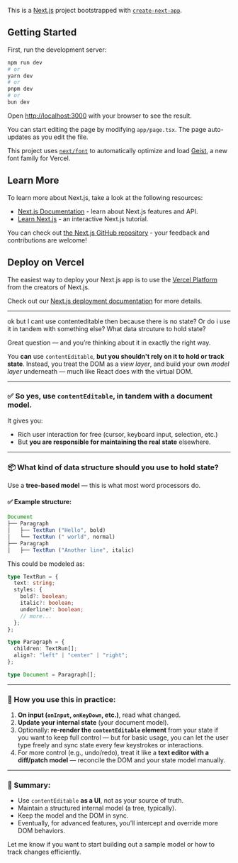 This is a [Next.js](https://nextjs.org) project bootstrapped with [`create-next-app`](https://nextjs.org/docs/app/api-reference/cli/create-next-app).

## Getting Started

First, run the development server:

```bash
npm run dev
# or
yarn dev
# or
pnpm dev
# or
bun dev
```

Open [http://localhost:3000](http://localhost:3000) with your browser to see the result.

You can start editing the page by modifying `app/page.tsx`. The page auto-updates as you edit the file.

This project uses [`next/font`](https://nextjs.org/docs/app/building-your-application/optimizing/fonts) to automatically optimize and load [Geist](https://vercel.com/font), a new font family for Vercel.

## Learn More

To learn more about Next.js, take a look at the following resources:

- [Next.js Documentation](https://nextjs.org/docs) - learn about Next.js features and API.
- [Learn Next.js](https://nextjs.org/learn) - an interactive Next.js tutorial.

You can check out [the Next.js GitHub repository](https://github.com/vercel/next.js) - your feedback and contributions are welcome!

## Deploy on Vercel

The easiest way to deploy your Next.js app is to use the [Vercel Platform](https://vercel.com/new?utm_medium=default-template&filter=next.js&utm_source=create-next-app&utm_campaign=create-next-app-readme) from the creators of Next.js.

Check out our [Next.js deployment documentation](https://nextjs.org/docs/app/building-your-application/deploying) for more details.




----------
ok but I cant use contenteditable then because there is no state? Or do i use it in tandem with something else? What data strcuture to hold state?


Great question — and you’re thinking about it in exactly the right way.

You **can** use `contentEditable`, **but you shouldn't rely on it to hold or track state**. Instead, you treat the DOM as a *view layer*, and build your own *model layer* underneath — much like React does with the virtual DOM.

---

### ✅ So yes, use `contentEditable`, **in tandem** with a document model.

It gives you:

* Rich user interaction for free (cursor, keyboard input, selection, etc.)
* But **you are responsible for maintaining the real state** elsewhere.

---

### 📦 What kind of data structure should you use to hold state?

Use a **tree-based model** — this is what most word processors do.

#### ✅ Example structure:

```ts
Document
├── Paragraph
│   ├── TextRun ("Hello", bold)
│   └── TextRun (" world", normal)
├── Paragraph
│   ├── TextRun ("Another line", italic)
```

This could be modeled as:

```ts
type TextRun = {
  text: string;
  styles: {
    bold?: boolean;
    italic?: boolean;
    underline?: boolean;
    // more...
  };
};

type Paragraph = {
  children: TextRun[];
  align?: "left" | "center" | "right";
};

type Document = Paragraph[];
```

---

### 🧠 How you use this in practice:

1. **On input (`onInput`, `onKeyDown`, etc.)**, read what changed.
2. **Update your internal state** (your document model).
3. Optionally: **re-render the `contentEditable` element** from your state if you want to keep full control — but for basic usage, you can let the user type freely and sync state every few keystrokes or interactions.
4. For more control (e.g., undo/redo), treat it like a **text editor with a diff/patch model** — reconcile the DOM and your state model manually.

---

### 📌 Summary:

* Use `contentEditable` **as a UI**, not as your source of truth.
* Maintain a structured internal model (a tree, typically).
* Keep the model and the DOM in sync.
* Eventually, for advanced features, you’ll intercept and override more DOM behaviors.

Let me know if you want to start building out a sample model or how to track changes efficiently.

